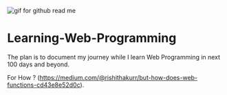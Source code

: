 

![gif for github read me](https://user-images.githubusercontent.com/79630997/150179420-ff1aab82-156b-451f-b3ad-4cdfbe37629e.gif)


# Learning-Web-Programming
The plan is to document my journey while I learn Web Programming in next 100 days and beyond.

For How ?
 (https://medium.com/@rishithakurr/but-how-does-web-functions-cd43e8e52d0c).
